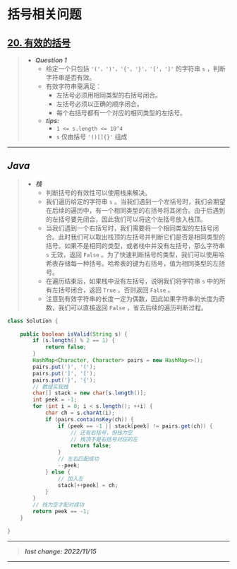 # 括号相关问题

## [20. 有效的括号](https://leetcode.cn/problems/valid-parentheses/)

> - ***Question 1***
>   - 给定一个只包括 `'('，')'，'{'，'}'，'['，']'` 的字符串 `s` ，判断字符串是否有效。
>   - 有效字符串需满足：
>     - 左括号必须用相同类型的右括号闭合。
>     - 左括号必须以正确的顺序闭合。
>     - 每个右括号都有一个对应的相同类型的左括号。
>   - ***tips:***
>     - `1 <= s.length <= 10^4`
>     - `s` 仅由括号 `'()[]{}'` 组成

---

## *Java*

> - ***栈***
>   - 判断括号的有效性可以使用栈来解决。
>   - 我们遍历给定的字符串 `s` 。当我们遇到一个左括号时，我们会期望在后续的遍历中，有一个相同类型的右括号将其闭合。由于后遇到的左括号要先闭合，因此我们可以将这个左括号放入栈顶。
>   - 当我们遇到一个右括号时，我们需要将一个相同类型的左括号闭合。此时我们可以取出栈顶的左括号并判断它们是否是相同类型的括号。如果不是相同的类型，或者栈中并没有左括号，那么字符串 `s` 无效，返回 `False` 。为了快速判断括号的类型，我们可以使用哈希表存储每一种括号。哈希表的键为右括号，值为相同类型的左括号。
>   - 在遍历结束后，如果栈中没有左括号，说明我们将字符串 `s` 中的所有左括号闭合，返回 `True` ，否则返回 `False` 。
>   - 注意到有效字符串的长度一定为偶数，因此如果字符串的长度为奇数，我们可以直接返回 `False` ，省去后续的遍历判断过程。

```java
class Solution {
    
    public boolean isValid(String s) {
        if (s.length() % 2 == 1) {
            return false;
        }
        HashMap<Character, Character> pairs = new HashMap<>();
        pairs.put(')', '(');
        pairs.put(']', '[');
        pairs.put('}', '{');
        // 数组实现栈
        char[] stack = new char[s.length()];
        int peek = -1;
        for (int i = 0; i < s.length(); ++i) {
            char ch = s.charAt(i);
            if (pairs.containsKey(ch)) {
                if (peek == -1 || stack[peek] != pairs.get(ch)) {
                    // 还有右括号，但栈为空
                    // 栈顶不是右括号对应的左
                    return false;
                }
                // 左右匹配成功
                --peek;
            } else {
                // 加入左
                stack[++peek] = ch;
            }
        }
        // 栈为空才配对成功
        return peek == -1;
    }
    
}
```

---

> ***last change: 2022/11/15***

---
